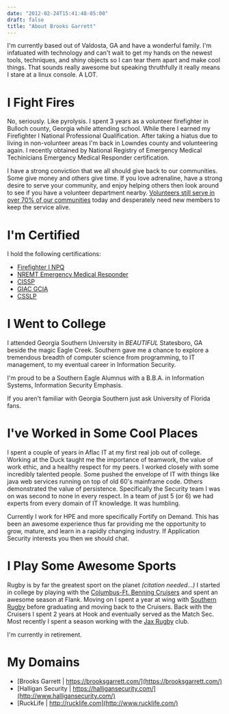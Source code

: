```yaml
---
date: "2012-02-24T15:41:48-05:00"
draft: false
title: "About Brooks Garrett"
---
```


I'm currently based out of Valdosta, GA and have a wonderful family. I'm infatuated with technology and can't wait to get my hands on the newest tools, techniques, and shiny objects so I can tear them apart and make cool things. That sounds really awesome but speaking thruthfully it really means I stare at a linux console. A LOT.

# I Fight Fires
No, seriously. Like pyrolysis. I spent 3 years as a volunteer firefighter in Bulloch county, Georgia while attending school. While there I earned my Firefighter I National Professional Qualification. After taking a hiatus due to living in non-volunteer areas I'm back in Lowndes county and volunteering again. I recently obtained by National Registry of Emergency Medical Techinicians Emergency Medical Responder certification.

I have a strong conviction that we all should give back to our communities. Some give money and others give time. If you love adrenaline, have a strong desire to serve your community, and enjoy helping others then look around to see if you have a volunteer department nearby. [Volunteers still serve in over 70% of our communities](https://brooksgarrett.com/blog/what-i-wish-you-knew-about-volunteer/) today and desperately need new members to keep the service alive.

# I'm Certified
I hold the following certifications:

+  [Firefighter I NPQ](http://www.nfpa.org/codes-and-standards/document-information-pages?mode=code&code=1001)
+  [NREMT Emergency Medical Responder](https://www.nremt.org/nremt/about/checkEMTStatus.asp?reg_num=R1010042)
+  [CISSP](https://webportal.isc2.org/custom/CertificationVerificationResults.aspx?FN=Brooks&LN=Garrett&CN=381309)
+  [GIAC GCIA](http://www.giac.org/certified-professional/brooks-garrett/145712)
+  [CSSLP](https://webportal.isc2.org/custom/CertificationVerificationResults.aspx?FN=Brooks&LN=Garrett&CN=381309)


# I Went to College
I attended Georgia Southern University in *BEAUTIFUL* Statesboro, GA beside the magic Eagle Creek. Southern gave me a chance to explore a tremendous breadth of computer science from programming, to IT management, to my eventual career in Information Security.

I'm proud to be a Southern Eagle Alumnus with a B.B.A. in Information Systems, Information Security Emphasis.

If you aren't familiar with Georgia Southern just ask University of Florida fans.

# I've Worked in Some Cool Places
I spent a couple of years in Aflac IT at my first real job out of college. Working at the Duck taught me the importance of teamwork, the value of work ethic, and a healthy respect for my peers. I worked closely with some incredibly talented people. Some pushed the envelope of IT with things like java web services running on top of old 60's mainframe code. Others demonstrated the value of persistence. Specifically the Security team I was on was second to none in every respect. In a team of just 5 (or 6) we had experts from every domain of IT knowledge. It was humbling.

Currently I work for HPE and more specifically Fortify on Demand. This has been an awesome experience thus far providing me the opportunity to grow, mature, and learn in a rapidly changing industry. If Application Security interests you then we should chat.

# I Play Some Awesome Sports
Rugby is by far the greatest sport on the planet *(citation needed...)* I started in college by playing with the [Columbus-Ft. Benning Cruisers](http://columbus-benningrugby.com) and spent an awesome season at Flank. Moving on I spent a year at wing with [Southern Rugby](http://southernrugby.webs.com/) before graduating and moving back to the Cruisers. Back with the Cruisers I spent 2 years at Hook and eventually served as the Match Sec. Most recently I spent a season working with the [Jax Rugby](http://jaxrugby.org/) club.

I'm currently in retirement.

# My Domains

+ [Brooks Garrett | https://brooksgarrett.com/](https://brooksgarrett.com/)
+ [Halligan Security | https://halligansecurity.com/](http://www.halligansecurity.com/)
+ [RuckLife | http://rucklife.com](http://www.rucklife.com/)
